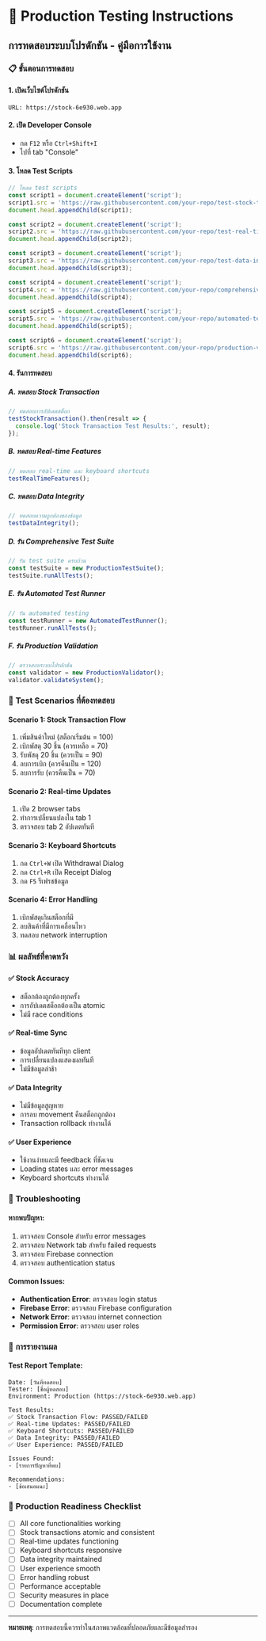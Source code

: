 # 🧪 Production Testing Instructions

## การทดสอบระบบโปรดักชัน - คู่มือการใช้งาน

### 📋 **ขั้นตอนการทดสอบ**

#### **1. เปิดเว็บไซต์โปรดักชัน**
```
URL: https://stock-6e930.web.app
```

#### **2. เปิด Developer Console**
- กด `F12` หรือ `Ctrl+Shift+I`
- ไปที่ tab "Console"

#### **3. โหลด Test Scripts**
```javascript
// โหลด test scripts
const script1 = document.createElement('script');
script1.src = 'https://raw.githubusercontent.com/your-repo/test-stock-transaction.js';
document.head.appendChild(script1);

const script2 = document.createElement('script');
script2.src = 'https://raw.githubusercontent.com/your-repo/test-real-time-features.js';
document.head.appendChild(script2);

const script3 = document.createElement('script');
script3.src = 'https://raw.githubusercontent.com/your-repo/test-data-integrity.js';
document.head.appendChild(script3);

const script4 = document.createElement('script');
script4.src = 'https://raw.githubusercontent.com/your-repo/comprehensive-test-suite.js';
document.head.appendChild(script4);

const script5 = document.createElement('script');
script5.src = 'https://raw.githubusercontent.com/your-repo/automated-test-runner.js';
document.head.appendChild(script5);

const script6 = document.createElement('script');
script6.src = 'https://raw.githubusercontent.com/your-repo/production-validation.js';
document.head.appendChild(script6);
```

#### **4. รันการทดสอบ**

##### **A. ทดสอบ Stock Transaction**
```javascript
// ทดสอบการอัปเดตสต็อก
testStockTransaction().then(result => {
  console.log('Stock Transaction Test Results:', result);
});
```

##### **B. ทดสอบ Real-time Features**
```javascript
// ทดสอบ real-time และ keyboard shortcuts
testRealTimeFeatures();
```

##### **C. ทดสอบ Data Integrity**
```javascript
// ทดสอบความถูกต้องของข้อมูล
testDataIntegrity();
```

##### **D. รัน Comprehensive Test Suite**
```javascript
// รัน test suite ครบถ้วน
const testSuite = new ProductionTestSuite();
testSuite.runAllTests();
```

##### **E. รัน Automated Test Runner**
```javascript
// รัน automated testing
const testRunner = new AutomatedTestRunner();
testRunner.runAllTests();
```

##### **F. รัน Production Validation**
```javascript
// ตรวจสอบระบบโปรดักชัน
const validator = new ProductionValidator();
validator.validateSystem();
```

### 🎯 **Test Scenarios ที่ต้องทดสอบ**

#### **Scenario 1: Stock Transaction Flow**
1. เพิ่มสินค้าใหม่ (สต็อกเริ่มต้น = 100)
2. เบิกพัสดุ 30 ชิ้น (ควรเหลือ = 70)
3. รับพัสดุ 20 ชิ้น (ควรเป็น = 90)
4. ลบการเบิก (ควรคืนเป็น = 120)
5. ลบการรับ (ควรคืนเป็น = 70)

#### **Scenario 2: Real-time Updates**
1. เปิด 2 browser tabs
2. ทำการเปลี่ยนแปลงใน tab 1
3. ตรวจสอบ tab 2 อัปเดตทันที

#### **Scenario 3: Keyboard Shortcuts**
1. กด `Ctrl+W` เปิด Withdrawal Dialog
2. กด `Ctrl+R` เปิด Receipt Dialog
3. กด `F5` รีเฟรชข้อมูล

#### **Scenario 4: Error Handling**
1. เบิกพัสดุเกินสต็อกที่มี
2. ลบสินค้าที่มีการเคลื่อนไหว
3. ทดสอบ network interruption

### 📊 **ผลลัพธ์ที่คาดหวัง**

#### **✅ Stock Accuracy**
- สต็อกต้องถูกต้องทุกครั้ง
- การอัปเดตสต็อกต้องเป็น atomic
- ไม่มี race conditions

#### **✅ Real-time Sync**
- ข้อมูลอัปเดตทันทีทุก client
- การเปลี่ยนแปลงแสดงผลทันที
- ไม่มีข้อมูลล่าช้า

#### **✅ Data Integrity**
- ไม่มีข้อมูลสูญหาย
- การลบ movement คืนสต็อกถูกต้อง
- Transaction rollback ทำงานได้

#### **✅ User Experience**
- ใช้งานง่ายและมี feedback ที่ชัดเจน
- Loading states และ error messages
- Keyboard shortcuts ทำงานได้

### 🔧 **Troubleshooting**

#### **หากพบปัญหา:**
1. ตรวจสอบ Console สำหรับ error messages
2. ตรวจสอบ Network tab สำหรับ failed requests
3. ตรวจสอบ Firebase connection
4. ตรวจสอบ authentication status

#### **Common Issues:**
- **Authentication Error**: ตรวจสอบ login status
- **Firebase Error**: ตรวจสอบ Firebase configuration
- **Network Error**: ตรวจสอบ internet connection
- **Permission Error**: ตรวจสอบ user roles

### 📝 **การรายงานผล**

#### **Test Report Template:**
```
Date: [วันที่ทดสอบ]
Tester: [ชื่อผู้ทดสอบ]
Environment: Production (https://stock-6e930.web.app)

Test Results:
✅ Stock Transaction Flow: PASSED/FAILED
✅ Real-time Updates: PASSED/FAILED
✅ Keyboard Shortcuts: PASSED/FAILED
✅ Data Integrity: PASSED/FAILED
✅ User Experience: PASSED/FAILED

Issues Found:
- [รายการปัญหาที่พบ]

Recommendations:
- [ข้อเสนอแนะ]
```

### 🚀 **Production Readiness Checklist**

- [ ] All core functionalities working
- [ ] Stock transactions atomic and consistent
- [ ] Real-time updates functioning
- [ ] Keyboard shortcuts responsive
- [ ] Data integrity maintained
- [ ] User experience smooth
- [ ] Error handling robust
- [ ] Performance acceptable
- [ ] Security measures in place
- [ ] Documentation complete

---

**หมายเหตุ**: การทดสอบนี้ควรทำในสภาพแวดล้อมที่ปลอดภัยและมีข้อมูลสำรอง
